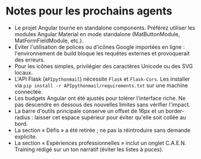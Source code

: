 # Notes pour les prochains agents

- Le projet Angular tourne en standalone components. Préférez utiliser les modules Angular Material en mode standalone (MatButtonModule, MatFormFieldModule, etc.).
- Éviter l'utilisation de polices ou d'icônes Google importées en ligne : l'environnement de build bloque les requêtes externes et provoquerait des erreurs.
- Pour les icônes simples, privilégier des caractères Unicode ou des SVG locaux.
- L'API Flask (`APIpythonmail`) nécessite `Flask` et `Flask-Cors`. Les installer via `pip install -r APIpythonmail/requirements.txt` sur une machine connectée.
- Les budgets Angular ont été ajustés pour tolérer l'interface riche. Ne pas descendre en dessous des nouvelles limites sans vérifier l'impact.
- La barre d'outils principale conserve un offset de 16px et un border-radius : laisser cet espace supérieur pour éviter qu'elle soit collée au bord.
- La section « Défis » a été retirée ; ne pas la réintroduire sans demande explicite.
- La section « Expériences professionnelles » inclut un onglet C.A.E.N. Training rédigé sur un ton narratif (éviter les listes à puces).
